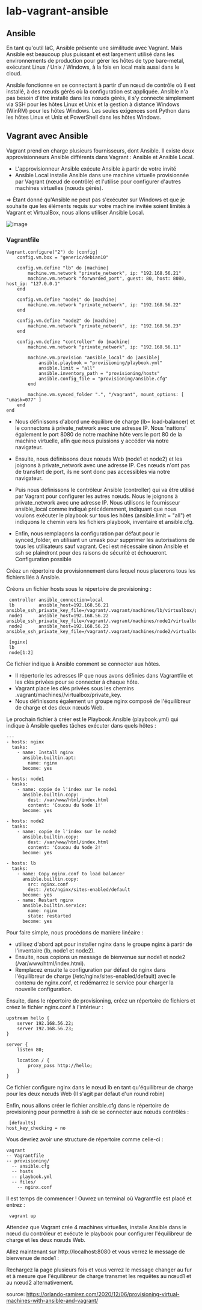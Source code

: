 # lab-vagrant-ansible

## Ansible

En tant qu'outil IaC, Ansible présente une similitude avec Vagrant. Mais Ansible est beaucoup plus puissant et est largement utilisé dans les environnements de production pour gérer les hôtes de type bare-metal, exécutant Linux / Unix / Windows, à la fois en local mais aussi dans le cloud.

Ansible fonctionne en se connectant à partir d'un nœud de contrôle où il est installé, à des nœuds gérés où la configuration est appliquée. 
Ansible n'a pas besoin d'être installé dans les nœuds gérés, il s'y connecte simplement via SSH pour les hôtes Linux et Unix et la gestion à distance Windows (WinRM) pour les hôtes Windows. Les seules exigences sont Python dans les hôtes Linux et Unix et PowerShell dans les hôtes Windows.

## Vagrant avec Ansible

Vagrant prend en charge plusieurs fournisseurs, dont Ansible. Il existe deux approvisionneurs Ansible différents dans Vagrant : Ansible et Ansible Local. 

  * L'approvisionneur Ansible exécute Ansible à partir de votre invité
  * Ansible Local installe Ansible dans une machine virtuelle provisionnée par Vagrant (nœud de contrôle) et l'utilise pour configurer d'autres machines virtuelles (nœuds gérés). 
  
  => Étant donné qu'Ansible ne peut pas s'exécuter sur Windows et que je souhaite que les éléments requis sur votre machine invitée soient limités à Vagrant et VirtualBox, nous allons utiliser Ansible Local.

![image](https://user-images.githubusercontent.com/45850849/204154464-a5cb99c5-a86a-49da-93ef-5bffe41f081f.png)


### Vagrantfile

```
Vagrant.configure("2") do |config|
    config.vm.box = "generic/debian10"
 
    config.vm.define "lb" do |machine|
        machine.vm.network "private_network", ip: "192.168.56.21"
        machine.vm.network "forwarded_port", guest: 80, host: 8080, host_ip: "127.0.0.1"
    end
 
    config.vm.define "node1" do |machine|
        machine.vm.network "private_network", ip: "192.168.56.22"
    end
 
    config.vm.define "node2" do |machine|
        machine.vm.network "private_network", ip: "192.168.56.23"
    end
 
    config.vm.define "controller" do |machine|
        machine.vm.network "private_network", ip: "192.168.56.11"
 
        machine.vm.provision "ansible_local" do |ansible|
            ansible.playbook = "provisioning/playbook.yml"
            ansible.limit = "all"
            ansible.inventory_path = "provisioning/hosts"
            ansible.config_file = "provisioning/ansible.cfg"
        end
 
        machine.vm.synced_folder ".", "/vagrant", mount_options: [ "umask=077" ]
    end
end

```

  * Nous définissons d'abord une équilibre de charge (lb= load-balancer) et le connectons à private_network avec une adresse IP. Nous 'nattons' également le port 8080 de notre machine hôte vers le port 80 de la machine virtuelle, afin que nous puissions y accéder via notre navigateur.

  * Ensuite, nous définissons deux nœuds Web (node1 et node2) et les joignons à private_network avec une adresse IP. Ces nœuds n'ont pas de transfert de port, ils ne sont donc pas accessibles via notre navigateur.

  * Puis nous définissons le contrôleur Ansible (controller) qui va être utilisé par Vagrant pour configurer les autres nœuds. Nous le joignons à private_network avec une adresse IP. Nous utilisons le fournisseur ansible_local comme indiqué précédemment, indiquant que nous voulons exécuter le playbook sur tous les hôtes (ansible.limit = "all") et indiquons le chemin vers les fichiers playbook, inventaire et ansible.cfg. 
  
  * Enfin, nous remplaçons la configuration par défaut pour le synced_folder, en utilisant un umask pour supprimer les autorisations de tous les utilisateurs sauf vagrant. Ceci est nécessaire sinon Ansible et ssh se plaindront pour des raisons de sécurité et échoueront.
Configuration possible

Créez un répertoire de provisionnement dans lequel nous placerons tous les fichiers liés à Ansible. 

Créons un fichier hosts sous le répertoire de provisioning :

```
 controller ansible_connection=local
 lb         ansible_host=192.168.56.21 ansible_ssh_private_key_file=/vagrant/.vagrant/machines/lb/virtualbox/private_key
 node1      ansible_host=192.168.56.22 ansible_ssh_private_key_file=/vagrant/.vagrant/machines/node1/virtualbox/private_key
 node2      ansible_host=192.168.56.23 ansible_ssh_private_key_file=/vagrant/.vagrant/machines/node2/virtualbox/private_key
 
 [nginx]
 lb
 node[1:2]
```

Ce fichier indique à Ansible comment se connecter aux hôtes. 
  * Il répertorie les adresses IP que nous avons définies dans Vagrantfile et les clés privées pour se connecter à chaque hôte. 
  * Vagrant place les clés privées sous les chemins .vagrant/machines/<nom de la machine>/virtualbox/private_key. 
  * Nous définissons également un groupe nginx composé de l'équilibreur de charge et des deux nœuds Web.


Le prochain fichier à créer est le Playbook Ansible (playbook.yml) qui indique à Ansible quelles tâches exécuter dans quels hôtes :

```
---
- hosts: nginx
  tasks:
    - name: Install nginx
      ansible.builtin.apt:
        name: nginx
      become: yes

- hosts: node1
  tasks:
    - name: copie de l'index sur le node1
      ansible.builtin.copy:
        dest: /var/www/html/index.html
        content: 'Coucou du Node 1!'
      become: yes

- hosts: node2
  tasks:
    - name: copie de l'index sur le node2
      ansible.builtin.copy:
        dest: /var/www/html/index.html
        content: 'Coucou du Node 2!'
      become: yes

- hosts: lb
  tasks:
    - name: Copy nginx.conf to load balancer
      ansible.builtin.copy:
        src: nginx.conf
        dest: /etc/nginx/sites-enabled/default
      become: yes
    - name: Restart nginx
      ansible.builtin.service:
        name: nginx
        state: restarted
      become: yes

```

Pour faire simple, nous procédons de manière linéaire : 
 - utilisez d'abord apt pour installer nginx dans le groupe nginx à partir de l'inventaire (lb, node1 et node2). 
 - Ensuite, nous copions un message de bienvenue sur node1 et node2 (/var/www/html/index.html). 
 - Remplacez ensuite la configuration par défaut de nginx dans l'équilibreur de charge (/etc/nginx/sites-enabled/default) avec le contenu de nginx.conf, et redémarrez le service pour charger la nouvelle configuration.

Ensuite, dans le répertoire de provisioning, créez un répertoire de fichiers et créez le fichier nginx.conf à l'intérieur :
 
```
upstream hello {
    server 192.168.56.22;
    server 192.168.56.23;
}

server {
    listen 80;

    location / {
        proxy_pass http://hello;
    }
}
```

Ce fichier configure nginx dans le nœud lb en tant qu'équilibreur de charge pour les deux nœuds Web (Il s'agit par défaut d'un round robin)

Enfin, nous allons créer le fichier ansible.cfg dans le répertoire de provisioning pour permettre à ssh de se connecter aux nœuds contrôlés :

```
 [defaults]
host_key_checking = no
```
 
Vous devriez avoir une structure de répertoire comme celle-ci :


```
vagrant
-- Vagrantfile
-- provisioning/
  -- ansible.cfg
  -- hosts
  -- playbook.yml
  -- files/
    -- nginx.conf
```

Il est temps de commencer ! Ouvrez un terminal où Vagrantfile est placé et entrez :

```
 vagrant up
```
 
Attendez que Vagrant crée 4 machines virtuelles, installe Ansible dans le nœud du contrôleur et exécute le playbook pour configurer l'équilibreur de charge et les deux nœuds Web.

Allez maintenant sur http://localhost:8080 et vous verrez le message de bienvenue de node1 :

Rechargez la page plusieurs fois et vous verrez le message changer au fur et à mesure que l'équilibreur de charge transmet les requêtes au nœud1 et au nœud2 alternativement.

source: https://orlando-ramirez.com/2020/12/06/provisioning-virtual-machines-with-ansible-and-vagrant/
